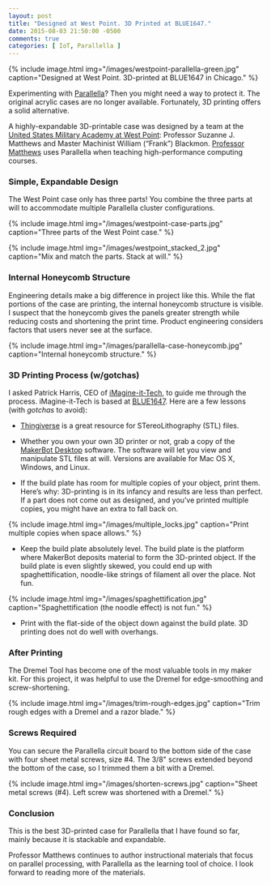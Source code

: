 ```yaml
---
layout: post
title: "Designed at West Point. 3D Printed at BLUE1647."
date: 2015-08-03 21:50:00 -0500
comments: true
categories: [ IoT, Parallella ]
---
```

{% include image.html img="/images/westpoint-parallella-green.jpg" caption="Designed at West Point. 3D-printed at BLUE1647 in Chicago." %}

Experimenting with [Parallella](/blog/2014/07/07/parallella-quick-start-guide-with-gotchas/)? Then you might need a way to protect it. The original acrylic cases are no longer available. Fortunately, 3D printing offers a solid alternative.

A highly-expandable 3D-printable case was designed by a team at the [United States Military Academy at West Point](http://westpoint.edu): Professor Suzanne J. Matthews and Master Machinist William (“Frank”) Blackmon. [Professor Matthews](http://www.suzannejmatthews.com/teaching.html) uses Parallella when teaching high-performance computing courses.

<!--more-->

### Simple, Expandable Design
The West Point case only has three parts! You combine the three parts at will to accommodate multiple Parallella cluster configurations. 

{% include image.html img="/images/westpoint-case-parts.jpg" caption="Three parts of the West Point case." %}

{% include image.html img="/images/westpoint_stacked_2.jpg" caption="Mix and match the parts. Stack at will." %}

### Internal Honeycomb Structure
Engineering details make a big difference in project like this. While the flat portions of the case are printing, the internal honeycomb structure is visible. I suspect that the honeycomb gives the panels greater strength while reducing costs and shortening the print time. Product engineering considers factors that users never see at the surface.

{% include image.html img="/images/parallella-case-honeycomb.jpg" caption="Internal honeycomb structure." %}

### 3D Printing Process (w/gotchas)
I asked Patrick Harris, CEO of [iMagine-it-Tech](http://imagine-it-tech.com), to guide me through the process. iMagine-it-Tech is based at [BLUE1647](http://blue1647.com). Here are a few lessons (with _gotchas_ to avoid):

* [Thingiverse](http://www.thingiverse.com/thing:892684) is a great resource for STereoLithography (STL) files.

* Whether you own your own 3D printer or not, grab a copy of the [MakerBot Desktop](http://www.makerbot.com/desktop) software. The software will let you view and manipulate STL files at will. Versions are available for Mac OS X, Windows, and Linux. 

* If the build plate has room for multiple copies of your object, print them. Here’s why: 3D-printing is in its infancy and results are less than perfect. If a part does not come out as designed, and you’ve printed multiple copies, you might have an extra to fall back on.

{% include image.html img="/images/multiple_locks.jpg" caption="Print multiple copies when space allows." %}

* Keep the build plate absolutely level. The build plate is the platform where MakerBot deposits material to form the 3D-printed object. If the build plate is even slightly skewed, you could end up with spaghettification, noodle-like strings of filament all over the place. Not fun.

{% include image.html img="/images/spaghettification.jpg" caption="Spaghettification (the noodle effect) is not fun." %}

* Print with the flat-side of the object down against the build plate. 3D printing does not do well with overhangs.

### After Printing
The Dremel Tool has become one of the most valuable tools in my maker kit. For this project, it was helpful to use the Dremel for edge-smoothing and screw-shortening.

{% include image.html img="/images/trim-rough-edges.jpg" caption="Trim rough edges with a Dremel and a razor blade." %}

### Screws Required
You can secure the Parallella circuit board to the bottom side of the case with four sheet metal screws, size #4. The 3/8" screws extended beyond the bottom of the case, so I trimmed them a bit with a Dremel.

{% include image.html img="/images/shorten-screws.jpg" caption="Sheet metal screws (#4). Left screw was shortened with a Dremel." %}

### Conclusion
This is the best 3D-printed case for Parallella that I have found so far, mainly because it is stackable and expandable. 

Professor Matthews continues to author instructional materials that focus on parallel processing, with Parallella as the learning tool of choice. I look forward to reading more of the materials.
